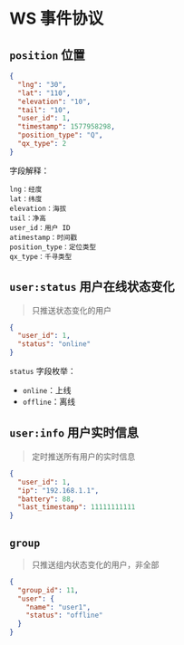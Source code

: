 # WS 事件协议

## `position` 位置

```json
{
  "lng": "30",
  "lat": "110",
  "elevation": "10",
  "tail": "10",
  "user_id": 1,
  "timestamp": 1577958298,
  "position_type": "Q",
  "qx_type": 2
}
```

字段解释：

```
lng：经度
lat：纬度
elevation：海拔
tail：净高
user_id：用户 ID
atimestamp：时间戳
position_type：定位类型
qx_type：千寻类型
```

## `user:status` 用户在线状态变化

> 只推送状态变化的用户

```json
{
  "user_id": 1,
  "status": "online"
}
```

`status` 字段枚举：

- `online`：上线
- `offline`：离线

## `user:info` 用户实时信息

> 定时推送所有用户的实时信息

```json
{
  "user_id": 1,
  "ip": "192.168.1.1",
  "battery": 88,
  "last_timestamp": 11111111111
}
```

## `group`

> 只推送组内状态变化的用户，非全部

```json
{
  "group_id": 11,
  "user": {
    "name": "user1",
    "status": "offline"
  }
}
```
